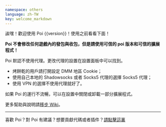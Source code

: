 ```yaml
---
namespace: others
language: zh-TW
key: welcome_markdown
---
```

誒嘿！歡迎使用 Poi {{version}}！使用之前看看下面！

__Poi 不會修改任何遊戲內的發包與收包，但是請使用可信的 poi 版本和可信的擴展程式！__

Poi 默認不使用代理。更改代理的設置在設置面板中可以找到。
- 烤餅乾的用戶請打開設定 DMM 地區 Cookie；
- 使用自己本地的 Shadowsocks 或者 Socks5 代理的選擇 Socks5 代理；
- 使用 VPN 的選擇不使用代理就好了。

如果 Poi 的運行不流暢，可以在設置中關閉或卸載一部分擴展程式。

更多幫助與說明請[移步 Wiki](https://github.com/poooi/poi/wiki)。

-----

喜歡 Poi？對 Poi 有建議？想要貢獻代碼或者插件？[請點擊這裏](https://github.com/poooi/poi)
